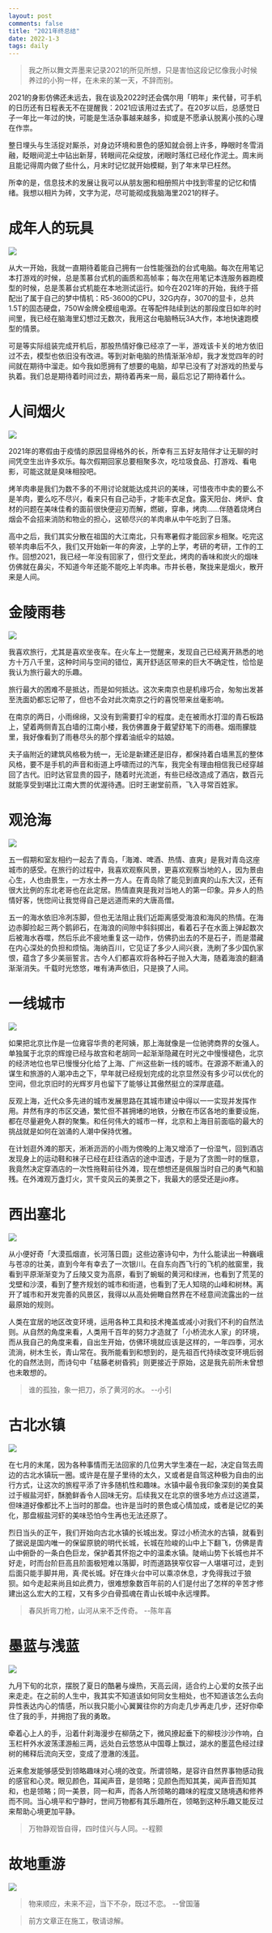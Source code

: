 ```yaml
---
layout: post
comments: false 
title: "2021年终总结" 
date: 2022-1-3
tags: daily
---
```


> 我之所以舞文弄墨来记录2021的所见所想，只是害怕这段记忆像我小时候养过的小狗一样，在未来的某一天，不辞而别。

<!--more-->

2021的身影仿佛还未远去，我在谈及2022时还会偶尔用「明年」来代替，可手机的日历还有日程表无不在提醒我：2021应该用过去式了。在20岁以后，总感觉日子一年比一年过的快，可能是生活杂事越来越多，抑或是不愿承认脱离小孩的心理在作祟。

整日埋头与生活捉对厮杀，对身边环境和景色的感知就会弱上许多，睁眼时冬雪消融，眨眼间泥土中钻出新芽，转眼间花朵绽放，闭眼时落红已经化作泥土。周末尚且能记得周内做了些什么，月末时记忆就开始模糊，到了年末早已枉然。

所幸的是，信息技术的发展让我可以从朋友圈和相册照片中找到零星的记忆和情绪。我想以相片为砖，文字为泥，尽可能砌成我脑海里2021的样子。

# 成年人的玩具

![](/assets/images/2021/1.jpg)

从大一开始，我就一直期待着能自己拥有一台性能强劲的台式电脑。每次在用笔记本打游戏的时候，总是羡慕台式机的画质和高帧率；每次在用笔记本连服务器跑模型的时候，总是羡慕台式机能在本地测试运行。如今在2021年的开始，我终于搭配出了属于自己的梦中情机：R5-3600的CPU，32G内存，3070的显卡，总共1.5T的固态硬盘，750W金牌全模组电源。在等配件陆续到达的那段度日如年的时间里，我已经在脑海里幻想过无数次，我用这台电脑畅玩3A大作，本地快速跑模型的情景。

可是等实际组装完成开机后，那股热情好像已经凉了一半，游戏该卡关的地方依旧过不去，模型也依旧没有改进。等到对新电脑的热情渐渐冷却，我才发觉四年的时间就在期待中溜走。如今我如愿拥有了想要的电脑，却早已没有了对游戏的热爱与执着。我们总是期待着时间过去，期待着再来一局，最后忘记了期待着什么。

# 人间烟火

![](/assets/images/2021/2.jpg)

2021年的寒假由于疫情的原因显得格外的长，所幸有三五好友陪伴才让无聊的时间凭空生出许多欢乐。每次假期回家总要相聚多次，吃垃圾食品、打游戏、看电影，可能这就是臭味相投吧。

烤羊肉串是我们为数不多的不用讨论就能达成共识的美味，可惜夜市中卖的要么不是羊肉，要么吃不尽兴，看来只有自己动手，才能丰衣足食。露天阳台、烤炉、食材的问题在美味佳肴的面前很快便迎刃而解，燃碳，穿串，烤肉......伴随着烧烤白烟会不会招来消防和物业的担心，这顿尽兴的羊肉串从中午吃到了日落。

高中之后，我们其实分散在祖国的大江南北，只有寒暑假才能回家乡相聚。吃完这顿羊肉串后不久，我们又开始新一年的奔波，上学的上学，考研的考研，工作的工作。回想2021，我已经一年没有回家了，但行文至此，烤肉的香味和炭火的烟味仿佛就在鼻尖，不知道今年还能不能吃上羊肉串。市井长巷，聚拢来是烟火，散开来是人间。

# 金陵雨巷

![](/assets/images/2021/3.jpg)

我喜欢旅行，尤其是喜欢坐夜车。在火车上一觉醒来，发现自己已经离开熟悉的地方十万八千里，这种时间与空间的错位，离开舒适区带来的巨大不确定性，恰恰是我认为旅行最大的乐趣。

旅行最大的困难不是抵达，而是如何抵达。这次来南京也是机缘巧合，匆匆出发甚至洗面奶都忘记带了，但也不会对此次南京之行的喜悦带来丝毫影响。

在南京的两日，小雨绵绵，又没有到需要打伞的程度。走在被雨水打湿的青石板路上，望着两侧青瓦白墙的江南小楼，我仿佛置身于戴望舒笔下的雨巷。烟雨朦胧里，我好像看到了雨巷尽头的那个撑着油纸伞的姑娘。

夫子庙附近的建筑风格极为统一，无论是新建还是旧存，都保持着白墙黑瓦的整体风格，要不是手机的声音和街道上呼啸而过的汽车，我完全有理由相信我已经穿越回了古代。旧时达官显贵的园子，随着时光流逝，有些已经改造成了酒店，数百元就能享受到堪比江南大贾的优渥待遇。旧时王谢堂前燕，飞入寻常百姓家。

# 观沧海

![](/assets/images/2021/4.jpg)

五一假期和室友相约一起去了青岛，「海滩、啤酒、热情、直爽」是我对青岛这座城市的感受。在旅行的过程中，我喜欢观察风景，更喜欢观察当地的人，因为景由心生，人也由景生，一方水土养一方人。在青岛除了能见到直爽的山东大汉，还有很大比例的东北老哥也在此定居。热情直爽是我对当地人的第一印象。异乡人的热情好客，恍惚间让我觉得自己是远道而来的大唐高僧。

五一的海水依旧冷冽冻脚，但也无法阻止我们近距离感受海浪和海风的热情。在海边赤脚捡起三两个鹅卵石，在海浪的间隙中斜斜掷出，看着石子在水面上弹起数次后被海水吞噬，然后乐此不疲地重复这一动作，仿佛扔出去的不是石子，而是潜藏在内心深处的负担和烦恼。海纳百川，它见证了多少人间兴衰，洗刷了多少国仇家恨，蕴含了多少美丽誓言。古今人们都喜欢将各种石子抛入大海，随着海浪的翻涌渐渐消失。千载时光悠悠，唯有涛声依旧，只是换了人间。

# 一线城市

![](/assets/images/2021/5.jpg)

如果把北京比作是一位雍容华贵的老阿姨，那上海就像是一位驰骋商界的女强人。单独属于北京的辉煌已经与故宫和老胡同一起渐渐隐藏在时光之中慢慢褪色，北京的经济地位也早已慢慢分化给了上海、广州这些新一线的城市。在源源不断涌入的谋生和旅游的人潮冲击之下，早年就已经规划完成的北京显然没有多少可以优化的空间，但北京旧时的光辉岁月也留下了能够让其傲然挺立的深厚底蕴。

反观上海，近代众多先进的城市发展思路在其城市建设中得以一一实现并发挥作用。井然有序的市区交通，繁忙但不甚拥堵的地铁，分散在市区各地的重要设施，都在尽量避免人群的聚集。和任何伟大的城市一样，北京和上海目前面临的最大的挑战就是如何在汹涌的人潮中保持优雅。

在计划逛外滩的那天，淅淅沥沥的小雨为傍晚的上海又增添了一份湿气，回到酒店发现身上的运动鞋和袜子已经在赶往酒店的途中湿透，于是为了贪图一时的惬意，我竟然决定穿酒店的一次性拖鞋前往外滩，现在想想还是佩服当时自己的勇气和脑残。在外滩观万盏灯火，赏千变风云的美景之下，我最大的感受还是jio疼。

# 西出塞北

![](/assets/images/2021/6.jpg)

从小便好奇「大漠孤烟直，长河落日圆」这些边塞诗句中，为什么能读出一种巍峨与苍凉的壮美，直到今年有幸去了一次银川。在自东向西飞行的飞机的舷窗里，我看到平原渐渐变为了丘陵又变为高原，看到了蜿蜒的黄河和绿洲，也看到了荒芜的戈壁和沙漠，看到了整齐规划的城市和街道，也看到了无人知晓的山峰和树林。离开了城市和开发完善的风景区，我得以从高处俯瞰自然界在不经意间流露出的一丝最原始的规则。

人类在宜居的地区改变环境，运用各种工具和技术掩盖或减小对我们不利的自然法则。从自然的角度来看，人类用千百年的努力才造就了「小桥流水人家」的环境，而从我自己的角度来看，自出生开始，仿佛环境就应该是这样的，一年四季，河水流淌，树木生长，青山常在。我所能看到和想到的，是先祖百代持续改变环境后弱化的自然法则，而诗句中「枯藤老树昏鸦」则更接近于原始，这是我先前所未曾想也未敢想的。

> 谁的孤独，象一把刀，杀了黄河的水。 --小引

# 古北水镇

![](/assets/images/2021/7.jpg)

在七月的末尾，因为各种事情而无法回家的几位男大学生凑在一起，决定自驾去周边的古北水镇玩一圈。或许是在屋子里待的太久，又或者是自驾这种极为自由的出行方式，让这次的旅程平添了许多随机性和趣味。水镇中最令我印象深刻的美食莫过于椒盐河虾，酥脆鲜香令人回味无穷。后续我又在北京的很多地方点过这道菜，但味道好像都比不上当时的那盘。也许是当时的景色或心情加成，或者是记忆的美化，那盘椒盐河虾的美味恐怕今生再也无法还原了。

烈日当头的正午，我们开始向古北水镇的长城出发。穿过小桥流水的古镇，就看到了据说是国内唯一的保留原貌的明代长城，长城在险峻的山中上下翻飞，仿佛是青山中俯卧的一条白色巨龙，保护着其怀抱之中的温柔水镇。陡峭山势下长城也并不好走，时而台阶巨高且阶面极短难以落脚，时而道路狭窄仅容一人堪堪可过，走到后面只能手脚并用，真·爬长城。好在烽火台中可以乘凉休息，才免得我过于狼狈。如今走起来尚且如此费力，很难想象数百年前的人们是付出了怎样的辛苦才修建出这么宏大的工程，又有多少白骨孤魂在青山长城中永远埋葬。

> 春风折弯刀枪，山河从来不乏传奇。 --陈年喜

# 墨蓝与浅蓝

![](/assets/images/2021/8.jpg)

九月下旬的北京，摆脱了夏日的酷暑与燥热，天高云阔，适合约上心爱的女孩子出来走走。在之前的人生中，我其实不知道该如何同女生相处，也不知道该怎么去向异性表达内心的情感，所以我只能小心翼翼往你的方向走几步再走几步，还好你牵住了我的手，并拥抱了我的勇敢。

牵着心上人的手，沿着什刹海漫步在柳荫之下，微风撩起垂下的柳枝沙沙作响，白玉栏杆外水波荡漾游船三两，远处白云悠悠从中国尊上飘过，湖水的墨蓝色经过绿树的稀释后流向天空，变成了澄澈的浅蓝。

近来愈发能够感受到领略趣味对心境的改变。所谓领略，是容许自然界事物感动我的感官和心灵。眼见颜色，耳闻声音，是领略；见颜色而知其美，闻声音而知其和，也是领略；同一美景，同一和声，而各人所领略的趣味的程度又随境遇和修养而不同。当心境平和宁静时，世间万物都有其乐趣所在，领略到这种乐趣又能反过来帮助心境更加平静。

> 万物静观皆自得，四时佳兴与人同。--程颢

# 故地重游

![](/assets/images/2021/9.jpg)



> 物来顺应，未来不迎，当下不杂，既过不恋。 --曾国藩

> 前方文章正在施工，敬请谅解。